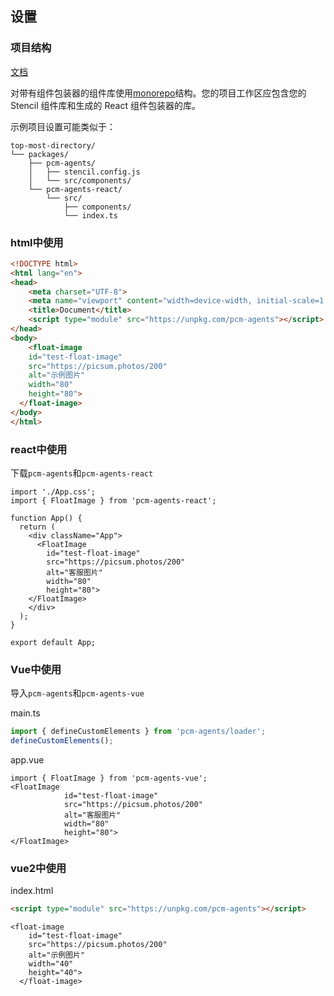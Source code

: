 ## 设置

### 项目结构

[文档](https://stenciljs.com/docs/react)

对带有组件包装器的组件库使用[monorepo](https://www.toptal.com/front-end/guide-to-monorepos)结构。您的项目工作区应包含您的 Stencil 组件库和生成的 React 组件包装器的库。

示例项目设置可能类似于：

```text
top-most-directory/
└── packages/
    ├── pcm-agents/
    │   ├── stencil.config.js
    │   └── src/components/
    └── pcm-agents-react/
        └── src/
            ├── components/
            └── index.ts
```



### html中使用



```html
<!DOCTYPE html>
<html lang="en">
<head>
    <meta charset="UTF-8">
    <meta name="viewport" content="width=device-width, initial-scale=1.0">
    <title>Document</title>
    <script type="module" src="https://unpkg.com/pcm-agents"></script>
</head>
<body>
    <float-image 
    id="test-float-image"
    src="https://picsum.photos/200" 
    alt="示例图片" 
    width="80" 
    height="80">
  </float-image>
</body>
</html>
```





### react中使用

下载`pcm-agents`和`pcm-agents-react`



```react
import './App.css';
import { FloatImage } from 'pcm-agents-react';

function App() {
  return (
    <div className="App">
      <FloatImage 
        id="test-float-image"
        src="https://picsum.photos/200" 
        alt="客服图片" 
        width="80" 
        height="80">
    </FloatImage>
    </div>
  );
}

export default App;

```

### Vue中使用

导入`pcm-agents`和`pcm-agents-vue`



main.ts
```js
import { defineCustomElements } from 'pcm-agents/loader';
defineCustomElements();
```



app.vue

```vue
import { FloatImage } from 'pcm-agents-vue';
<FloatImage 
            id="test-float-image"
            src="https://picsum.photos/200" 
            alt="客服图片" 
            width="80" 
            height="80">
</FloatImage>
```

### vue2中使用


index.html
```html
<script type="module" src="https://unpkg.com/pcm-agents"></script>
```

```vue
<float-image 
    id="test-float-image"
    src="https://picsum.photos/200" 
    alt="示例图片" 
    width="40" 
    height="40">
  </float-image>
```
